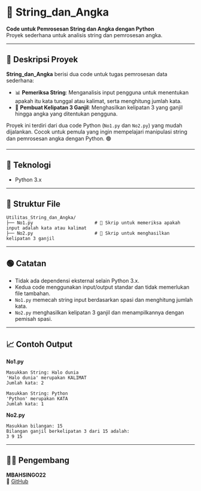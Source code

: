 # 📝 String_dan_Angka

**Code untuk Pemrosesan String dan Angka dengan Python**  
Proyek sederhana untuk analisis string dan pemrosesan angka.

---

## 📖 Deskripsi Proyek

**String_dan_Angka**  berisi dua code untuk tugas pemrosesan data sederhana:

- 📊 **Pemeriksa String**: Menganalisis input pengguna untuk menentukan apakah itu kata tunggal atau kalimat, serta menghitung jumlah kata.  
- 🔢 **Pembuat Kelipatan 3 Ganjil**: Menghasilkan kelipatan 3 yang ganjil hingga angka yang ditentukan pengguna.

Proyek ini terdiri dari dua code Python (`No1.py` dan `No2.py`) yang mudah dijalankan. Cocok untuk pemula yang ingin mempelajari manipulasi string dan pemrosesan angka dengan Python. 🟢

---

## 🧠 Teknologi

- Python 3.x

---

## 📂 Struktur File

```
Utilitas_String_dan_Angka/
├── No1.py                       # 📝 Skrip untuk memeriksa apakah input adalah kata atau kalimat
├── No2.py                       # 🔢 Skrip untuk menghasilkan kelipatan 3 ganjil
```

---


## 🟢 Catatan

- Tidak ada dependensi eksternal selain Python 3.x.  
- Kedua code menggunakan input/output standar dan tidak memerlukan file tambahan.  
- `No1.py` memecah string input berdasarkan spasi dan menghitung jumlah kata.  
- `No2.py` menghasilkan kelipatan 3 ganjil dan menampilkannya dengan pemisah spasi.

---

## 📈 Contoh Output

**No1.py**
```
Masukkan String: Halo dunia
'Halo dunia' merupakan KALIMAT
Jumlah kata: 2

Masukkan String: Python
'Python' merupakan KATA
Jumlah kata: 1
```

**No2.py**
```
Masukkan bilangan: 15
Bilangan ganjil berkelipatan 3 dari 15 adalah:
3 9 15
```

---

## 👨‍💻 Pengembang

**MBAHSINGO22**  
🔗 [GitHub](https://github.com/MBAHSINGO22)
